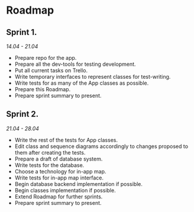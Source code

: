 # Roadmap

## Sprint 1.

_14.04 - 21.04_

- Prepare repo for the app.
- Prepare all the dev-tools for testing development.
- Put all current tasks on Trello.
- Write temporary interfaces to represent classes for test-writing.
- Write tests for as many of the App classes as possible.
- Prepare this Roadmap.
- Prepare sprint summary to present.

## Sprint 2.

_21.04 - 28.04_

- Write the rest of the tests for App classes.
- Edit class and sequence diagrams accordingly to changes proposed to them after creating the tests.
- Prepare a draft of database system.
- Write tests for the database.
- Choose a technology for in-app map.
- Write tests for in-app map interface.
- Begin database backend implementation if possible.
- Begin classes implementation if possible.
- Extend Roadmap for further sprints.
- Prepare sprint summary to present.
